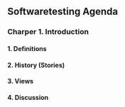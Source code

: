 ## Softwaretesting Agenda

### Charper 1. Introduction

#### 1. Definitions

#### 2. History (Stories)

#### 3. Views

#### 4. Discussion


